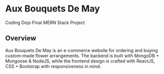 # Aux Bouquets De May
Coding Dojo Final MERN Stack Project

## Overview
  Aux Bouquets De May is an e-commerce website for ordering and buying custom-made flower arrangements. The backend is built with MongoDB + Mongoose & NodeJS, while the frontend design is crafted with ReactJS, CSS + Bootstrap with responsiveness in mind.
